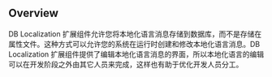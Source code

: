 ## Overview

DB Localization 扩展组件允许您将本地化语言消息存储到数据库，而不是存储在属性文件。这种方式可以允许您的系统在运行时创建和修改本地化语言消息。DB Localization 扩展组件提供了编辑本地化语言消息的界面，所以本地化语言的编辑可以在开发阶段之外由其它人员来完成，这样也有助于优化开发人员分工。